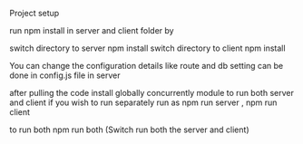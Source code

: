 Project setup 

run npm install in 
server and client folder by

switch directory to server npm install
switch directory to client npm install

You can change the configuration details like route and db setting 
can be done in config.js file in server 


after pulling the code 
install globally concurrently module to run both server and client
if you wish to run separately run as npm run server , npm run client

to run both npm run both (Switch run both the server and client)


